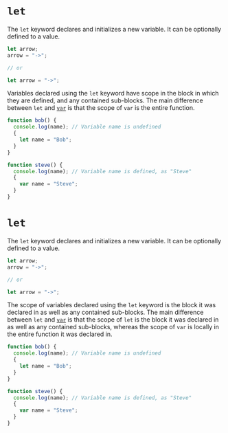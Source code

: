 # `let`
The `let` keyword declares and initializes a new variable. It can be optionally defined to a value.
```javascript
let arrow;
arrow = "->";

// or

let arrow = "->";
```

Variables declared using the `let` keyword have scope in the block in which they are defined, and any contained sub-blocks. The main difference between `let` and [`var`](https://github.com/exercism/v3/blob/master/languages/javascript/keywords/var.md) is that the scope of `var` is the entire function.
```javascript
function bob() {
  console.log(name); // Variable name is undefined
  {
    let name = "Bob";
  }
}
```

```javascript
function steve() {
  console.log(name); // Variable name is defined, as "Steve"
  {
    var name = "Steve";
  }
}
```

# `let`
The `let` keyword declares and initializes a new variable. It can be optionally defined to a value.
```javascript
let arrow;
arrow = "->";

// or

let arrow = "->";
```

The scope of variables declared using the `let` keyword is the block it was declared in as well as any contained sub-blocks. The main difference between `let` and [`var`](https://github.com/exercism/v3/blob/master/languages/javascript/keywords/var.md) is that the scope of `let` is the block it was declared in as well as any contained sub-blocks, whereas the scope of `var` is locally in the entire function it was declared in.
```javascript
function bob() {
  console.log(name); // Variable name is undefined
  {
    let name = "Bob";
  }
}
```

```javascript
function steve() {
  console.log(name); // Variable name is defined, as "Steve"
  {
    var name = "Steve";
  }
}
```
